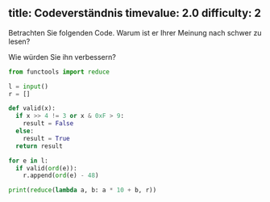 title: Codeverständnis
timevalue: 2.0
difficulty: 2
---
Betrachten Sie folgenden Code. Warum ist er Ihrer Meinung nach schwer zu lesen?

Wie würden Sie ihn verbessern?

```python
from functools import reduce

l = input()
r = []

def valid(x):
  if x >> 4 != 3 or x & 0xF > 9:
    result = False
  else:
    result = True
  return result

for e in l:
  if valid(ord(e)):
    r.append(ord(e) - 48)

print(reduce(lambda a, b: a * 10 + b, r))
```
